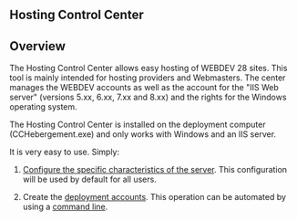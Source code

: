 
## Hosting Control Center
			



<a name="NOTE1"></a>
<a name="NOTE1_1"></a>


## Overview
<a name="overview_ELTTEXTE000075"></a>
The Hosting Control Center allows easy hosting of WEBDEV 28 sites. This tool is mainly intended for hosting providers and Webmasters. The center manages the WEBDEV accounts as well as the account for the "IIS Web server" (versions 5.xx, 6.xx, 7.xx and 8.xx) and the rights for the Windows operating system.

The Hosting Control Center is installed on the deployment computer (CCHebergement.exe) and only works with Windows and an IIS server.

It is very easy to use. Simply: 

1. [Configure the specific characteristics of the server](../CCHebergement/9000101.md). This configuration will be used by default for all users. 

2. Create the [deployment accounts](../CCHebergement/9000102.md). This operation can be automated by using a [command line](../CCHebergement/9000204.md).





